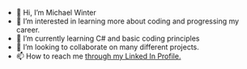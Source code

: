 - 👋 Hi, I’m Michael Winter
- 👀 I’m interested in learning more about coding and progressing my career.
- 🌱 I’m currently learning C# and basic coding principles
- 💞️ I’m looking to collaborate on many different projects.
- 📫 How to reach me <a href="https://www.linkedin.com/in/michael-winter-28ba76185">through my Linked In Profile.</a>

<!---
michaelwinter286/michaelwinter286 is a ✨ special ✨ repository because its `README.md` (this file) appears on your GitHub profile.
You can click the Preview link to take a look at your changes.
--->
